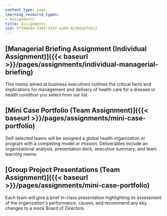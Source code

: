 ```yaml
---
content_type: page
learning_resource_types:
- Assignments
title: Assignments
uid: 9f398e8a-2392-43d7-ea09-4c39d16fd3c2
---
```


[Managerial Briefing Assignment (Individual Assignment)]({{< baseurl >}}/pages/assignments/individual-managerial-briefing)
--------------------------------------------------------------------------------------------------------------------------

This memo aimed at business executives outlines the critical facts and implications for management and delivery of health care for a disease or health condition you select from our list.

[Mini Case Portfolio (Team Assignment)]({{< baseurl >}}/pages/assignments/mini-case-portfolio)
----------------------------------------------------------------------------------------------

Self-selected teams will be assigned a global health organization or program with a compelling model or mission. Deliverables include an organizational analysis, presentation deck, executive summary, and team learning memo.

[Group Project Presentations (Team Assignment)]({{< baseurl >}}/pages/assignments/mini-case-portfolio)
------------------------------------------------------------------------------------------------------

Each team will give a brief in-class presentation highlighting its assessment of the organization's performance, causes, and recommend any key changes to a mock Board of Directors.